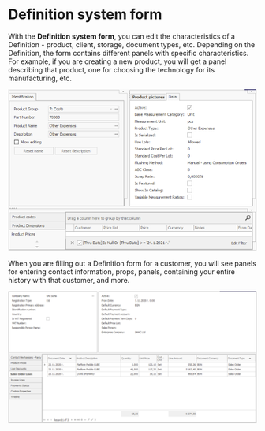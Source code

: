 # Definition system form

With the <b>Definition system form</b>, you can edit the characteristics of a Definition - product, client, storage, document types, etc. Depending on the Definition, the form contains different panels with specific characteristics. <br>
For example, if you are creating a new product, you will get a panel describing that product, one for choosing the technology for its manufacturing, etc.

![Definition form](pictures/definition-form.png) 

When you are filling out a Definition form for a customer, you will see panels for entering contact information, props, panels, containing your entire history with that customer, and more.

![Definition form for a customer](pictures/definition-form-customer.png) 
